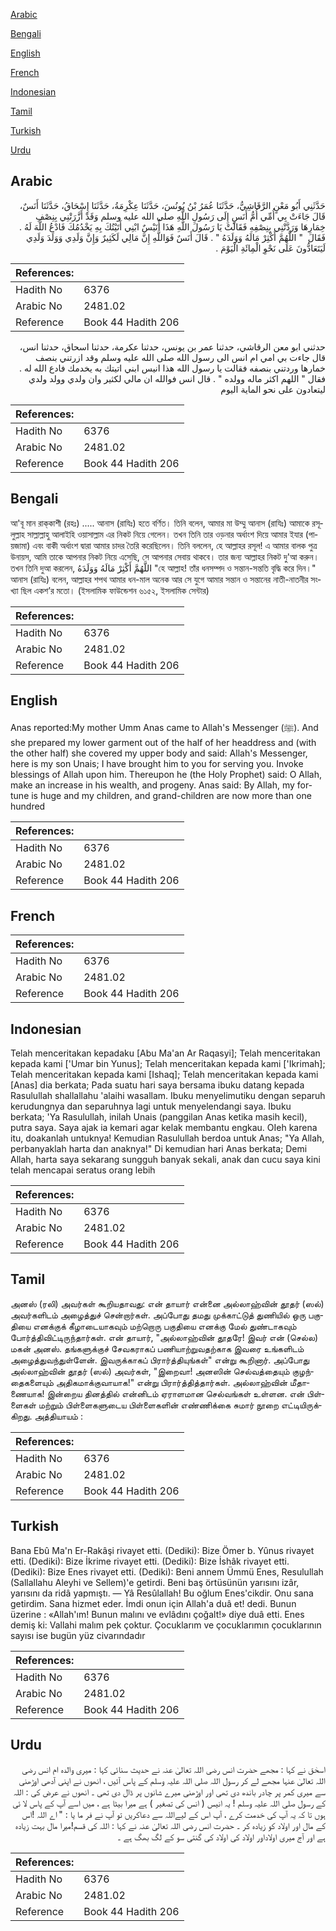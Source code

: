 [Arabic](#arabic)

[Bengali](#bengali)

[English](#english)

[French](#french)

[Indonesian](#indonesian)

[Tamil](#tamil)

[Turkish](#turkish)

[Urdu](#urdu)

## Arabic


<div dir="rtl" lang="ar" style={{fontSize:'larger',backgroundColor:'#f8f9fa',padding:20}}>
حَدَّثَنِي أَبُو مَعْنٍ الرَّقَاشِيُّ، حَدَّثَنَا عُمَرُ بْنُ يُونُسَ، حَدَّثَنَا عِكْرِمَةُ، حَدَّثَنَا إِسْحَاقُ، حَدَّثَنَا أَنَسٌ، قَالَ جَاءَتْ بِي أُمِّي أُمُّ أَنَسٍ إِلَى رَسُولِ اللَّهِ صلى الله عليه وسلم وَقَدْ أَزَّرَتْنِي بِنِصْفِ خِمَارِهَا وَرَدَّتْنِي بِنِصْفِهِ فَقَالَتْ يَا رَسُولَ اللَّهِ هَذَا أُنَيْسٌ ابْنِي أَتَيْتُكَ بِهِ يَخْدُمُكَ فَادْعُ اللَّهَ لَهُ ‏.‏ فَقَالَ ‏ "‏ اللَّهُمَّ أَكْثِرْ مَالَهُ وَوَلَدَهُ ‏"‏ ‏.‏ قَالَ أَنَسٌ فَوَاللَّهِ إِنَّ مَالِي لَكَثِيرٌ وَإِنَّ وَلَدِي وَوَلَدَ وَلَدِي لَيَتَعَادُّونَ عَلَى نَحْوِ الْمِائَةِ الْيَوْمَ ‏.‏
</div>
<div style={{backgroundColor:'#f8f9fa',padding:20, marginBottom: 10}}><table> <thead> <tr> <th>References:</th> <th></th> </tr> </thead> <tbody><tr><td>Hadith No</td><td>6376</td></tr><tr><td>Arabic No</td><td>2481.02</td></tr><tr><td>Reference</td><td>Book 44 Hadith 206</td></tr></tbody></table></div>


<div dir="rtl" lang="ar" style={{fontSize:'larger',backgroundColor:'#f8f9fa',padding:20}}>
حدثني ابو معن الرقاشي، حدثنا عمر بن يونس، حدثنا عكرمة، حدثنا اسحاق، حدثنا انس، قال جاءت بي امي ام انس الى رسول الله صلى الله عليه وسلم وقد ازرتني بنصف خمارها وردتني بنصفه فقالت يا رسول الله هذا انيس ابني اتيتك به يخدمك فادع الله له . فقال " اللهم اكثر ماله وولده " . قال انس فوالله ان مالي لكثير وان ولدي وولد ولدي ليتعادون على نحو الماية اليوم
</div>
<div style={{backgroundColor:'#f8f9fa',padding:20, marginBottom: 10}}><table> <thead> <tr> <th>References:</th> <th></th> </tr> </thead> <tbody><tr><td>Hadith No</td><td>6376</td></tr><tr><td>Arabic No</td><td>2481.02</td></tr><tr><td>Reference</td><td>Book 44 Hadith 206</td></tr></tbody></table></div>

## Bengali


<div dir="ltr" lang="bn" style={{fontSize:'larger',backgroundColor:'#f8f9fa',padding:20}}>
আ'বূ মান রাক্‌কাশী (রহঃ) ..... আনাস (রাযিঃ) হতে বর্ণিত। তিনি বলেন, আমার মা উম্মু আনাস (রাযিঃ) আমাকে রসূলুল্লাহ সাল্লাল্লাহু আলাইহি ওয়াসাল্লাম এর নিকট নিয়ে গেলেন। তখন তিনি তার ওড়নার অর্ধাংশ দিয়ে আমার ইযার (পায়জামা) এবং বাকী অর্ধাংশ দ্বারা আমার চাদর তৈরি করেছিলেন। তিনি বললেন, হে আল্লাহর রসূল! এ আমার বালক পুত্র উনায়স, আমি তাকে আপনার নিকট নিয়ে এসেছি, সে আপনার সেবায় থাকবে। তার জন্য আল্লাহর নিকট দু'আ করুন। তখন তিনি দুআ করলেন, اللَّهُمَّ أَكْثِرْ مَالَهُ وَوَلَدَهُ "হে আল্লাহ! তাঁর ধনসম্পদ ও সন্তান-সন্ততি বৃদ্ধি করে দিন।" আনাস (রাযিঃ) বলেন, আল্লাহর শপথ আমার ধন-মাল অনেক আর সে যুগে আমার সন্তান ও সন্তানের নাতী-নাতনীর সংখ্যা ছিল একশ’র মতো। (ইসলামিক ফাউন্ডেশন ৬১৫২, ইসলামিক সেন্টার)
</div>
<div style={{backgroundColor:'#f8f9fa',padding:20, marginBottom: 10}}><table> <thead> <tr> <th>References:</th> <th></th> </tr> </thead> <tbody><tr><td>Hadith No</td><td>6376</td></tr><tr><td>Arabic No</td><td>2481.02</td></tr><tr><td>Reference</td><td>Book 44 Hadith 206</td></tr></tbody></table></div>

## English


<div dir="ltr" lang="en" style={{fontSize:'larger',backgroundColor:'#f8f9fa',padding:20}}>
Anas reported:My mother Umm Anas came to Allah's Messenger (ﷺ). And she prepared my lower garment out of the half of her headdress and (with the other half) she covered my upper body and said: Allah's Messenger, here is my son Unais; I have brought him to you for serving you. Invoke blessings of Allah upon him. Thereupon he (the Holy Prophet) said: O Allah, make an increase in his wealth, and progeny. Anas said: By Allah, my fortune is huge and my children, and grand-children are now more than one hundred
</div>
<div style={{backgroundColor:'#f8f9fa',padding:20, marginBottom: 10}}><table> <thead> <tr> <th>References:</th> <th></th> </tr> </thead> <tbody><tr><td>Hadith No</td><td>6376</td></tr><tr><td>Arabic No</td><td>2481.02</td></tr><tr><td>Reference</td><td>Book 44 Hadith 206</td></tr></tbody></table></div>

## French


<div dir="ltr" lang="fr" style={{fontSize:'larger',backgroundColor:'#f8f9fa',padding:20}}>

</div>
<div style={{backgroundColor:'#f8f9fa',padding:20, marginBottom: 10}}><table> <thead> <tr> <th>References:</th> <th></th> </tr> </thead> <tbody><tr><td>Hadith No</td><td>6376</td></tr><tr><td>Arabic No</td><td>2481.02</td></tr><tr><td>Reference</td><td>Book 44 Hadith 206</td></tr></tbody></table></div>

## Indonesian


<div dir="ltr" lang="id" style={{fontSize:'larger',backgroundColor:'#f8f9fa',padding:20}}>
Telah menceritakan kepadaku [Abu Ma'an Ar Raqasyi]; Telah menceritakan kepada kami ['Umar bin Yunus]; Telah menceritakan kepada kami ['Ikrimah]; Telah menceritakan kepada kami [Ishaq]; Telah menceritakan kepada kami [Anas] dia berkata; Pada suatu hari saya bersama ibuku datang kepada Rasulullah shallallahu 'alaihi wasallam. Ibuku menyelimutiku dengan separuh kerudungnya dan separuhnya lagi untuk menyelendangi saya. Ibuku berkata; 'Ya Rasulullah, inilah Unais (panggilan Anas ketika masih kecil), putra saya. Saya ajak ia kemari agar kelak membantu engkau. OIeh karena itu, doakanlah untuknya! Kemudian Rasulullah berdoa untuk Anas; "Ya Allah, perbanyaklah harta dan anaknya!" Di kemudian hari Anas berkata; Demi Allah, harta saya sekarang sungguh banyak sekali, anak dan cucu saya kini telah mencapai seratus orang lebih
</div>
<div style={{backgroundColor:'#f8f9fa',padding:20, marginBottom: 10}}><table> <thead> <tr> <th>References:</th> <th></th> </tr> </thead> <tbody><tr><td>Hadith No</td><td>6376</td></tr><tr><td>Arabic No</td><td>2481.02</td></tr><tr><td>Reference</td><td>Book 44 Hadith 206</td></tr></tbody></table></div>

## Tamil


<div dir="ltr" lang="ta" style={{fontSize:'larger',backgroundColor:'#f8f9fa',padding:20}}>
அனஸ் (ரலி) அவர்கள் கூறியதாவது: என் தாயார் என்னை அல்லாஹ்வின் தூதர் (ஸல்) அவர்களிடம் அழைத்துச் சென்றார்கள். அப்போது தமது முக்காட்டுத் துணியில் ஒரு பகுதியை எனக்குக் கீழாடையாகவும் மற்றொரு பகுதியை எனக்கு மேல் துண்டாகவும் போர்த்திவிட்டிருந்தார்கள். என் தாயார், "அல்லாஹ்வின் தூதரே! இவர் என் (செல்ல) மகன் அனஸ். தங்களுக்குச் சேவகராகப் பணியாற்றுவதற்காக இவரை உங்களிடம் அழைத்துவந்துள்ளேன். இவருக்காகப் பிரார்த்தியுங்கள்" என்று கூறினார். அப்போது அல்லாஹ்வின் தூதர் (ஸல்) அவர்கள், "இறைவா! அனஸின் செல்வத்தையும் குழந்தைகளையும் அதிகமாக்குவாயாக!" என்று பிரார்த்தித்தார்கள். அல்லாஹ்வின் மீதாணையாக! இன்றைய தினத்தில் என்னிடம் ஏராளமான செல்வங்கள் உள்ளன. என் பிள்ளைகள் மற்றும் பிள்ளைகளுடைய பிள்ளைகளின் எண்ணிக்கை சுமார் நூறை எட்டியிருக்கிறது. அத்தியாயம் :
</div>
<div style={{backgroundColor:'#f8f9fa',padding:20, marginBottom: 10}}><table> <thead> <tr> <th>References:</th> <th></th> </tr> </thead> <tbody><tr><td>Hadith No</td><td>6376</td></tr><tr><td>Arabic No</td><td>2481.02</td></tr><tr><td>Reference</td><td>Book 44 Hadith 206</td></tr></tbody></table></div>

## Turkish


<div dir="ltr" lang="tr" style={{fontSize:'larger',backgroundColor:'#f8f9fa',padding:20}}>
Bana Ebû Ma'n Er-Rakâşi rivayet etti. (Dediki): Bize Ömer b. Yûnus rivayet etti. (Dediki): Bize İkrime rivayet etti. (Dediki): Bize İshâk rivayet etti. (Dediki): Bize Enes rivayet etti. (Dediki): Beni annem Ümmü Enes, Resulullah (Sallallahu Aleyhi ve Sellem)'e getirdi. Beni baş örtüsünün yarısını izâr, yarısını da ridâ yapmıştı. — Yâ Resûlallah! Bu oğlum Enes'cikdir. Onu sana getirdim. Sana hizmet eder. İmdi onun için Allah'a duâ et! dedi. Bunun üzerine : «Allah'ım! Bunun malını ve evlâdını çoğalt!» diye duâ etti. Enes demiş ki: Vallahi malım pek çoktur. Çocuklarım ve çocuklarımın çocuklarının sayısı ise bugün yüz civarındadır
</div>
<div style={{backgroundColor:'#f8f9fa',padding:20, marginBottom: 10}}><table> <thead> <tr> <th>References:</th> <th></th> </tr> </thead> <tbody><tr><td>Hadith No</td><td>6376</td></tr><tr><td>Arabic No</td><td>2481.02</td></tr><tr><td>Reference</td><td>Book 44 Hadith 206</td></tr></tbody></table></div>

## Urdu


<div dir="rtl" lang="ur" style={{fontSize:'larger',backgroundColor:'#f8f9fa',padding:20}}>
اسحٰق نے کہا : مجھے حضرت انس رضی اللہ تعالیٰ عنہ نے حدیث سنائی کہا : میری والدہ ام انس رضی اللہ تعالیٰ عنہا مجھے لے کر رسول اللہ صلی اللہ علیہ وسلم کے پاس آئیں ، انھوں نے اپنی آدھی اوڑھنی سے میری کمر پر چادر باندھ دی تھی اور اوڑھنی میرے شانوں پر ڈال دی تھی ۔ انھوں نے عرض کی : اللہ کے رسول صلی اللہ علیہ وسلم ! یہ انیس ( انس کی تصغیر ) ہے میرا بیٹا ہے ، میں اسے آپ کے پاس لا ئی ہوں تا کہ یہ آپ کی خدمت کرے ، آپ اس کے لیےاللہ سے دعاکریں تو آپ نے فر ما یا : " اے اللہ !اس کے مال اور اولاد کو زیادہ کر ۔ حضرت انس رضی اللہ تعالیٰ عنہ نے کہا : اللہ کی قسم!میرا مال بہت زیادہ ہے اور آج میری اولاداور اولاد کی اولاد کی گنتی سو کے لگ بھگ ہے ۔
</div>
<div style={{backgroundColor:'#f8f9fa',padding:20, marginBottom: 10}}><table> <thead> <tr> <th>References:</th> <th></th> </tr> </thead> <tbody><tr><td>Hadith No</td><td>6376</td></tr><tr><td>Arabic No</td><td>2481.02</td></tr><tr><td>Reference</td><td>Book 44 Hadith 206</td></tr></tbody></table></div>